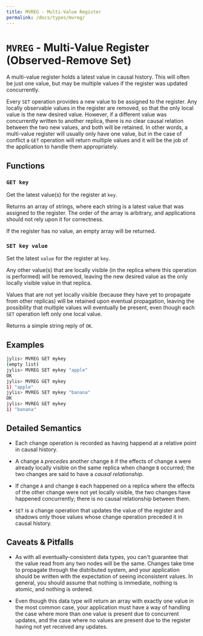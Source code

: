 ```yaml
---
title: MVREG - Multi-Value Register
permalink: /docs/types/mvreg/
---
```


# `MVREG` - Multi-Value Register<br>(Observed-Remove Set)

A multi-value register holds a latest value in causal history. This will often be just one value, but may be multiple values if the register was updated concurrently.

Every `SET` operation provides a new value to be assigned to the register. Any locally observable values in the register are removed, so that the only local value is the new desired value. However, if a different value was concurrently written to another replica, there is no clear causal relation between the two new values, and both will be retained. In other words, a multi-value register will usually only have one value, but in the case of conflict a `GET` operation will return multiple values and it will be the job of the application to handle them appropriately.

## Functions

### `GET key`

Get the latest value(s) for the register at `key`.

Returns an array of strings, where each string is a latest value that was assigned to the register. The order of the array is arbitrary, and applications should not rely upon it for correctness.

If the register has no value, an empty array will be returned.

### `SET key value`

Set the latest `value` for the register at `key`.

Any other value(s) that are locally visible (in the replica where this operation is performed) will be removed, leaving the new desired value as the only locally visible value in that replica.

Values that are not yet locally visible (because they have yet to propagate from other replicas) will be retained upon eventual propagation, leaving the possibility that multiple values will eventually be present, even though each `SET` operation left only one local value.

Returns a simple string reply of `OK`.

## Examples

```sh
jylis> MVREG GET mykey
(empty list)
jylis> MVREG SET mykey "apple"
OK
jylis> MVREG GET mykey
1) "apple"
jylis> MVREG SET mykey "banana"
OK
jylis> MVREG GET mykey
1) "banana"
```

## Detailed Semantics

- Each change operation is recorded as having happend at a relative point in causal history.

- A change `A` *precedes* another change `B` if the effects of change `A` were already locally visible on the same replica when change `B` occurred; the two changes are said to have a *causal relationship*.

- If change `A` and change `B` each happened on a replica where the effects of the other change were not yet locally visible, the two changes have happened concurrently; there is no causal relationship between them.

- `SET` is a change operation that updates the value of the register and shadows only those values whose change operation preceded it in causal history.

## Caveats & Pitfalls

- As with all eventually-consistent data types, you can't guarantee that the value read from any two nodes will be the same. Changes take time to propagate through the distributed system, and your application should be written with the expectation of seeing inconsistent values. In general, you should assume that nothing is immediate, nothing is atomic, and nothing is ordered.

- Even though this data type will return an array with exactly one value in the most common case, your application must have a way of handling the case where more than one value is present due to concurrent updates, and the case where no values are present due to the register having not yet received any updates.
